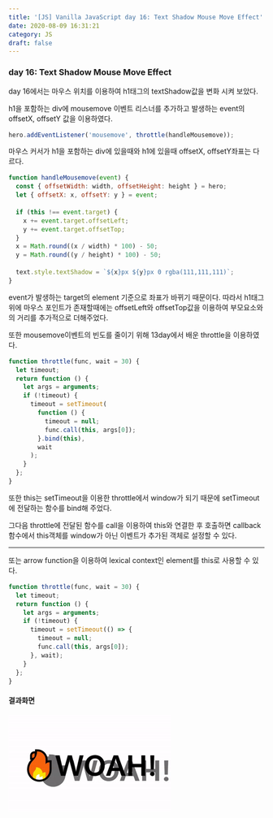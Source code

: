 ```yaml
---
title: '[JS] Vanilla JavaScript day 16: Text Shadow Mouse Move Effect'
date: 2020-08-09 16:31:21
category: JS
draft: false
---
```


### day 16: Text Shadow Mouse Move Effect

day 16에서는 마우스 위치를 이용하여 h1태그의 textShadow값을 변화 시켜 보았다.

h1을 포함하는 div에 mousemove 이벤트 리스너를 추가하고 발생하는 event의 offsetX, offsetY 값을 이용하였다.

```js
hero.addEventListener('mousemove', throttle(handleMousemove));
```

마우스 커서가 h1을 포함하는 div에 있을때와 h1에 있을때 offsetX, offsetY좌표는 다르다.



```js
function handleMousemove(event) {
  const { offsetWidth: width, offsetHeight: height } = hero;
  let { offsetX: x, offsetY: y } = event;

  if (this !== event.target) {
    x += event.target.offsetLeft;
    y += event.target.offsetTop;
  }
  x = Math.round((x / width) * 100) - 50;
  y = Math.round((y / height) * 100) - 50;

  text.style.textShadow = `${x}px ${y}px 0 rgba(111,111,111)`;
}
```
event가 발생하는 target의 element 기준으로 좌표가 바뀌기 때문이다.
따라서 h1태그 위에 마우스 포인트가 존재할때에는 offsetLeft와 offsetTop값을 이용하여 부모요소와의 거리를 추가적으로 더해주었다.


또한 mousemove이벤트의 빈도를 줄이기 위해 13day에서 배운 throttle을 이용하였다.
```js
function throttle(func, wait = 30) {
  let timeout;
  return function () {
    let args = arguments;
    if (!timeout) {
      timeout = setTimeout(
        function () {
          timeout = null;
          func.call(this, args[0]);
        }.bind(this),
        wait
      );
    }
  };
}
```
또한 this는 setTimeout을 이용한 throttle에서 window가 되기 때문에
setTimeout에 전달하는 함수를 bind해 주었다.

그다음 throttle에 전달된 함수를 call을 이용하여 this와 연결한 후 호출하면 callback함수에서 this객체를 window가 아닌 이벤트가 추가된 객체로 설정할 수 있다.

---
또는 arrow function을 이용하여 lexical context인 element를 this로 사용할 수 있다.

```js
function throttle(func, wait = 30) {
  let timeout;
  return function () {
    let args = arguments;
    if (!timeout) {
      timeout = setTimeout(() => {
        timeout = null;
        func.call(this, args[0]);
      }, wait);
    }
  };
}


```


#### 결과화면
![image](./image/day16.gif)